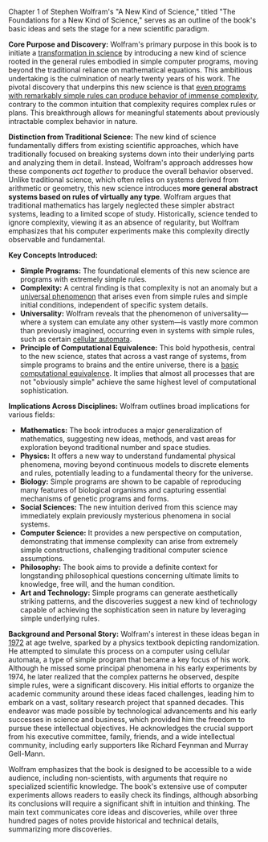 Chapter 1 of Stephen Wolfram's "A New Kind of Science," titled "The Foundations for a New Kind of Science," serves as an outline of the book's basic ideas and sets the stage for a new scientific paradigm.

**Core Purpose and Discovery:**
Wolfram's primary purpose in this book is to initiate a [transformation in science](annotation:paradigm-shift) by introducing a new kind of science rooted in the general rules embodied in simple computer programs, moving beyond the traditional reliance on mathematical equations. This ambitious undertaking is the culmination of nearly twenty years of his work. The pivotal discovery that underpins this new science is that [even programs with remarkably simple rules can produce behavior of immense complexity](annotation:emergence), contrary to the common intuition that complexity requires complex rules or plans. This breakthrough allows for meaningful statements about previously intractable complex behavior in nature.

**Distinction from Traditional Science:**
The new kind of science fundamentally differs from existing scientific approaches, which have traditionally focused on breaking systems down into their underlying parts and analyzing them in detail. Instead, Wolfram's approach addresses how these components *act together* to produce the overall behavior observed. Unlike traditional science, which often relies on systems derived from arithmetic or geometry, this new science introduces **more general abstract systems based on rules of virtually any type**. Wolfram argues that traditional mathematics has largely neglected these simpler abstract systems, leading to a limited scope of study. Historically, science tended to ignore complexity, viewing it as an absence of regularity, but Wolfram emphasizes that his computer experiments make this complexity directly observable and fundamental.

**Key Concepts Introduced:**
*   **Simple Programs:** The foundational elements of this new science are programs with extremely simple rules.
*   **Complexity:** A central finding is that complexity is not an anomaly but a [universal phenomenon](annotation:universality) that arises even from simple rules and simple initial conditions, independent of specific system details.
*   **Universality:** Wolfram reveals that the phenomenon of universality—where a system can emulate any other system—is vastly more common than previously imagined, occurring even in systems with simple rules, such as certain [cellular automata](annotation:cellular-automata).
*   **Principle of Computational Equivalence:** This bold hypothesis, central to the new science, states that across a vast range of systems, from simple programs to brains and the entire universe, there is a [basic computational equivalence](annotation:computational-equivalence). It implies that almost all processes that are not "obviously simple" achieve the same highest level of computational sophistication.

**Implications Across Disciplines:**
Wolfram outlines broad implications for various fields:
*   **Mathematics:** The book introduces a major generalization of mathematics, suggesting new ideas, methods, and vast areas for exploration beyond traditional number and space studies.
*   **Physics:** It offers a new way to understand fundamental physical phenomena, moving beyond continuous models to discrete elements and rules, potentially leading to a fundamental theory for the universe.
*   **Biology:** Simple programs are shown to be capable of reproducing many features of biological organisms and capturing essential mechanisms of genetic programs and forms.
*   **Social Sciences:** The new intuition derived from this science may immediately explain previously mysterious phenomena in social systems.
*   **Computer Science:** It provides a new perspective on computation, demonstrating that immense complexity can arise from extremely simple constructions, challenging traditional computer science assumptions.
*   **Philosophy:** The book aims to provide a definite context for longstanding philosophical questions concerning ultimate limits to knowledge, free will, and the human condition.
*   **Art and Technology:** Simple programs can generate aesthetically striking patterns, and the discoveries suggest a new kind of technology capable of achieving the sophistication seen in nature by leveraging simple underlying rules.

**Background and Personal Story:**
Wolfram's interest in these ideas began in [1972](annotation:wolfram-timeline) at age twelve, sparked by a physics textbook depicting randomization. He attempted to simulate this process on a computer using cellular automata, a type of simple program that became a key focus of his work. Although he missed some principal phenomena in his early experiments by 1974, he later realized that the complex patterns he observed, despite simple rules, were a significant discovery. His initial efforts to organize the academic community around these ideas faced challenges, leading him to embark on a vast, solitary research project that spanned decades. This endeavor was made possible by technological advancements and his early successes in science and business, which provided him the freedom to pursue these intellectual objectives. He acknowledges the crucial support from his executive committee, family, friends, and a wide intellectual community, including early supporters like Richard Feynman and Murray Gell-Mann.

Wolfram emphasizes that the book is designed to be accessible to a wide audience, including non-scientists, with arguments that require no specialized scientific knowledge. The book's extensive use of computer experiments allows readers to easily check its findings, although absorbing its conclusions will require a significant shift in intuition and thinking. The main text communicates core ideas and discoveries, while over three hundred pages of notes provide historical and technical details, summarizing more discoveries.
